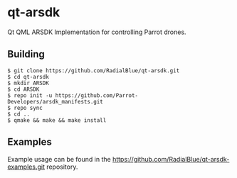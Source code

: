 # qt-arsdk
Qt QML ARSDK Implementation for controlling Parrot drones.

## Building

```
$ git clone https://github.com/RadialBlue/qt-arsdk.git
$ cd qt-arsdk
$ mkdir ARSDK
$ cd ARSDK
$ repo init -u https://github.com/Parrot-Developers/arsdk_manifests.git
$ repo sync
$ cd ..
$ qmake && make && make install
```

## Examples

Example usage can be found in the https://github.com/RadialBlue/qt-arsdk-examples.git repository.

